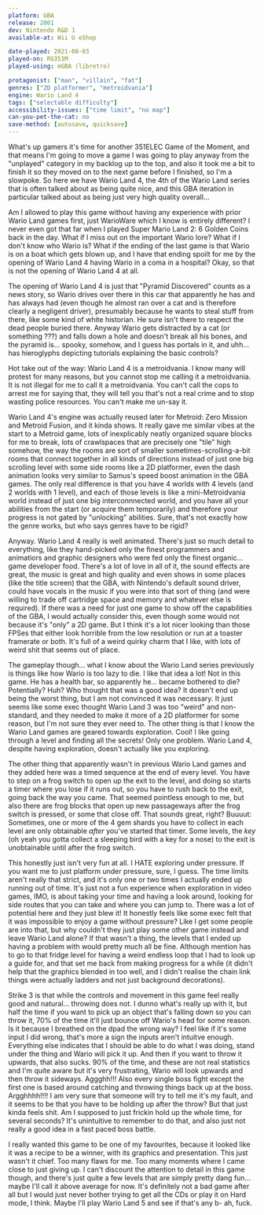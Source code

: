 ```yaml
---
platform: GBA
release: 2001
dev: Nintendo R&D 1
available-at: Wii U eShop

date-played: 2021-08-03
played-on: RG351M
played-using: mGBA (libretro)

protagonist: ["man", "villain", "fat"]
genres: ["2D platformer", "metroidvania"]
engine: Wario Land 4
tags: ["selectable difficulty"]
accessibility-issues: ["time limit", "no map"]
can-you-pet-the-cat: no
save-method: [autosave, quicksave]
---
```


What's up gamers it's time for another 351ELEC Game of the Moment, and that means I'm going to move a game I was going to play anyway from the "unplayed" category in my backlog up to the top, and also it took me a bit to finish it so they moved on to the next game before I finished, so I'm a slowpoke. So here we have Wario Land 4, the 4th of the Wario Land series that is often talked about as being quite nice, and this GBA iteration in particular talked about as being just very high quality overall…
 
Am I allowed to play this game without having any experience with prior Wario Land games first, just WarioWare which I know is entirely different? I never even got that far when I played Super Mario Land 2: 6 Golden Coins back in the day. What if I miss out on the important Wario lore? What if I don't know who Wario is? What if the ending of the last game is that Wario is on a boat which gets blown up, and I have that ending spoilt for me by the opening of Wario Land 4 having Wario in a coma in a hospital? Okay, so that is not the opening of Wario Land 4 at all.

The opening of Wario Land 4 is just that "Pyramid Discovered" counts as a news story, so Wario drives over there in this car that apparently he has and has always had (even though he almost ran over a cat and is therefore clearly a negligent driver), presumably because he wants to steal stuff from there, like some kind of white historian. He sure isn't there to respect the dead people buried there. Anyway Wario gets distracted by a cat (or something ???) and falls down a hole and doesn't break all his bones, and the pyramid is… spooky, somehow, and I guess has portals in it, and uhh… has hieroglyphs depicting tutorials explaining the basic controls?

Hot take out of the way: Wario Land 4 is a metroidvania. I know many will protest for many reasons, but you cannot stop me calling it a metroidvania. It is not illegal for me to call it a metroidvania. You can't call the cops to arrest me for saying that, they will tell you that's not a real crime and to stop wasting police resources. You can't make me un-say it.

Wario Land 4's engine was actually reused later for Metroid: Zero Mission and Metroid Fusion, and it kinda shows. It really gave me similar vibes at the start to a Metroid game, lots of inexplicably neatly organized square blocks for me to break, lots of crawlspaces that are precisely one "tile" high somehow, the way the rooms are sort of smaller sometimes-scrolling-a-bit rooms that connect together in all kinds of directions instead of just one big scrolling level with some side rooms like a 2D platformer, even the dash animation looks very similar to Samus's speed boost animation in the GBA games. The only real difference is that you have 4 worlds with 4 levels (and 2 worlds with 1 level), and each of those levels is like a mini-Metroidvania world instead of just one big interconnnected world, and you have all your abilities from the start (or acquire them temporarily) and therefore your progress is not gated by "unlocking" abilities. Sure, that's not exactly how the genre works, but who says genres have to be rigid?

Anyway. Wario Land 4 really is well animated. There's just so much detail to everything, like they hand-picked only the finest programmers and animatiors and graphic designers who were fed only the finest organic… game developer food. There's a lot of love in all of it, the sound effects are great, the music is great and high quality and even shows in some places (like the title screen) that the GBA, with Nintendo's default sound driver, could have vocals in the music if you were into that sort of thing (and were willing to trade off cartridge space and memory and whatever else is required). If there was a need for just one game to show off the capabilities of the GBA, I would actually consider this, even though some would not because it's "only" a 2D game. But I think it's a lot nicer looking than those FPSes that either look horrible from the low resolution or run at a toaster framerate or both. It's full of a weird quirky charm that I like, with lots of weird shit that seems out of place.

The gameplay though… what I know about the Wario Land series previously is things like how Wario is too lazy to die. I like that idea a lot! Not in this game. He has a health bar, so apparently he… became bothered to die? Potentially? Huh? Who thought that was a good idea? It doesn't end up being the worst thing, but I am not convinced it was necessary. It just seems like some exec thought Wario Land 3 was too "weird" and non-standard, and they needed to make it more of a 2D platformer for some reason, but I'm not sure they ever need to. The other thing is that I know the Wario Land games are geared towards exploration. Cool! I like going through a level and finding all the secrets! Only one problem. Wario Land 4, despite having exploration, doesn't actually like you exploring.

The other thing that apparently wasn't in previous Wario Land games and they added here was a timed sequence at the end of every level. You have to step on a frog switch to open up the exit to the level, and doing so starts a timer where you lose if it runs out, so you have to rush back to the exit, going back the way you came. That seemed pointless enough to me, but also there are frog blocks that open up new passageways after the frog switch is pressed, or some that close off. That sounds great, right? Buuuut: Sometimes, one or more of the 4 gem shards you have to collect in each level are only obtainable _after_ you've started that timer. Some levels, the _key_ (oh yeah you gotta collect a sleeping bird with a key for a nose) to the exit is unobtainable until after the frog switch.

This honestly just isn't very fun at all. I HATE exploring under pressure. If you want me to just platform under pressure, sure, I guess. The time limits aren't really that strict, and it's only one or two times I actually ended up running out of time. It's just not a fun experience when exploration in video games, IMO, is about taking your time and having a look around, looking for side routes that you can take and where you can jump to. There was a lot of potential here and they just blew it! It honestly feels like some exec felt that it was impossible to enjoy a game without pressure? Like I get some people are into that, but why couldn't they just play some other game instead and leave Wario Land alone? If that wasn't a thing, the levels that I ended up having a problem with would pretty much all be fine. Although mention has to go to that fridge level for having a weird endless loop that I had to look up a guide for, and that set me back from making progress for a while (it didn't help that the graphics blended in too well, and I didn't realise the chain link things were actually ladders and not just background decorations).

Strike 3 is that while the controls and movement in this game feel really good and natural… throwing does not. I dunno what's really up with it, but half the time if you want to pick up an object that's falling down so you can throw it, 70% of the time it'll just bounce off Wario's head for some reason. Is it because I breathed on the dpad the wrong way? I feel like if it's some input I did wrong, that's more a sign the inputs aren't intuitve enough. Everything else indicates that I should be able to do what I was doing, stand under the thing and Wario will pick it up. And then if you want to throw it upwards, that also sucks. 90% of the time, and these are not real statistics and I'm quite aware but it's very frustrating, Wario will look upwards and then throw it sideways. Aggghh!!! Also every single boss fight except the first one is based around catching and throwing things back up at the boss. Argghhhh!!!! I am very sure that someone will try to tell me it's my fault, and it seems to be that you have to be holding up after the throw? But that just kinda feels shit. Am I supposed to just frickin hold up the whole time, for several seconds? It's unintuitive to remember to do that, and also just not really a good idea in a fast paced boss battle.

I really wanted this game to be one of my favourites, because it looked like it was a recipe to be a winner, with its graphics and presentation. This just wasn't it chief. Too many flaws for me. Too many moments where I came close to just giving up. I can't discount the attention to detail in this game though, and there's just quite a few levels that are simply pretty dang fun… maybe I'll call it above average for now. It's definitely not a bad game after all but I would just never bother trying to get all the CDs or play it on Hard mode, I think. Maybe I'll play Wario Land 5 and see if that's any b- ah, fuck.
